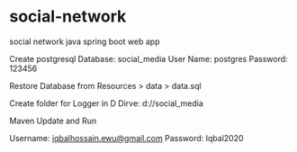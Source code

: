 # social-network
social network java spring boot web app
<!-- -----------------Database-------------------------- -->
Create postgresql Database: social_media
User Name: postgres
Password: 123456

<!-- -----------------Logger-------------------------- -->
Restore Database from Resources > data > data.sql

Create folder for Logger in D Dirve: d://social_media

<!-- -----------------Run-------------------------- -->
Maven Update and Run

<!-- -----------------Login-------------------------- -->
Username: iqbalhossain.ewu@gmail.com
Password: Iqbal2020